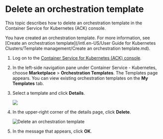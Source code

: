# Delete an orchestration template

This topic describes how to delete an orchestration template in the Container Service for Kubernetes \(ACK\) console.

You have created an orchestration template. For more information, see [Create an orchestration template](/intl.en-US/User Guide for Kubernetes Clusters/Template management/Create an orchestration template.md).

1.  Log on to the [Container Service for Kubernetes \(ACK\) console](https://cs.console.aliyun.com).

2.  In the left-side navigation pane under Container Service - Kubernetes, choose **Marketplace** \> **Orchestration Templates**. The Templates page appears. You can view existing orchestration templates on the **My Templates** tab.

3.  Select a template and click **Details**.

    ![](https://static-aliyun-doc.oss-cn-hangzhou.aliyuncs.com/assets/img/en-US/9165359951/p8844.png)

4.  In the upper-right corner of the details page, click **Delete**.

    ![Delete an orchestration template](https://static-aliyun-doc.oss-cn-hangzhou.aliyuncs.com/assets/img/en-US/9165359951/p8906.png)

5.  In the message that appears, click **OK**.


